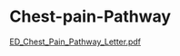 # Chest-pain-Pathway
[ED_Chest_Pain_Pathway_Letter.pdf](https://github.com/user-attachments/files/20684970/ED_Chest_Pain_Pathway_Letter.pdf)

   

